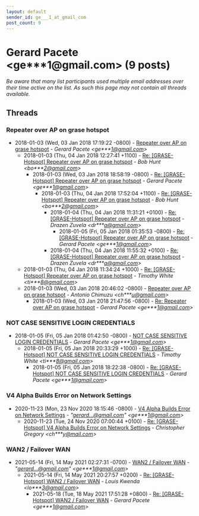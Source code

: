 ```yaml
---
layout: default
sender_id: ge___1_at_gmail_com
post_count: 9
---
```


# Gerard Pacete <ge***1<span>@</span>gmail.com> (9 posts)

_Be aware that many list participants used multiple email addresses over their time active on the list. As such this page may not contain all threads available._

## Threads

### Repeater over AP on grase hotspot
+ 2018-01-03 (Wed, 03 Jan 2018 17:19:22 -0800) - [Repeater over AP on grase hotspot](/archive/2018/01/9761d8d1c083ffa84b1b1bdc7dafba4d8f7e81c27cd9ef8248fe6af95246829b) - _Gerard Pacete \<ge***1@gmail.com\>_
  + 2018-01-03 (Thu, 04 Jan 2018 12:27:41 +1100) - [Re: [GRASE-Hotspot] Repeater over AP on grase hotspot](/archive/2018/01/b34c55ee00af2081821c7160780c3aa460f5b824ee9bf2d168eba6a0348dff0b) - _Bob Hunt \<bo***2@gmail.com\>_
    + 2018-01-03 (Wed, 03 Jan 2018 18:58:19 -0800) - [Re: [GRASE-Hotspot] Repeater over AP on grase hotspot](/archive/2018/01/312e92b26855b7bb996b96765fa88548247a4d66ce62740602b936041e199398) - _Gerard Pacete \<ge***1@gmail.com\>_
      + 2018-01-03 (Thu, 04 Jan 2018 17:52:04 +1100) - [Re: [GRASE-Hotspot] Repeater over AP on grase hotspot](/archive/2018/01/84af5c2a9d259743beae996ff055d99d44223f3282f3d29ee2d2f33d98de5693) - _Bob Hunt \<bo***2@gmail.com\>_
        + 2018-01-04 (Thu, 04 Jan 2018 11:31:21 +0100) - [Re: [GRASE-Hotspot] Repeater over AP on grase hotspot](/archive/2018/01/a3080dee259aadd40913016a78583f928409d9c89fd02b510de785cef3902ee6) - _Drazen Zuvela \<dr***a@gmail.com\>_
          + 2018-01-05 (Fri, 05 Jan 2018 01:35:53 -0800) - [Re: [GRASE-Hotspot] Repeater over AP on grase hotspot](/archive/2018/01/cbb22b2d97a8e02474f0f8fd403e3ea71cf637f12563650102f8507d6cfae7fa) - _Gerard Pacete \<ge***1@gmail.com\>_
        + 2018-01-04 (Thu, 04 Jan 2018 11:55:32 +0100) - [Re: [GRASE-Hotspot] Repeater over AP on grase hotspot](/archive/2018/01/dc322d3f6211782030e37d4b011a4d56348f41ba387021b9cb649e113b6705f7) - _Drazen Zuvela \<dr***a@gmail.com\>_
  + 2018-01-03 (Thu, 04 Jan 2018 11:34:24 +1000) - [Re: [GRASE-Hotspot] Repeater over AP on grase hotspot](/archive/2018/01/e70cfedf78b7ecb48a5fab2738a59ff9086f8c4026422634e286ce659e1e8309) - _Timothy White \<ti***8@gmail.com\>_
  + 2018-01-03 (Wed, 03 Jan 2018 20:46:02 -0800) - [Repeater over AP on grase hotspot](/archive/2018/01/76f48428208b035dd3fd531813bd50a462b9c1b821c6671090b59446e0cb28d0) - _Antonio Chimuzu \<ch***u@gmail.com\>_
    + 2018-01-03 (Wed, 03 Jan 2018 21:47:56 -0800) - [Re: Repeater over AP on grase hotspot](/archive/2018/01/dd6c8133d4ee3ee88cdc8fa8a5299d6727f35324341dc9d234e429f5f3759891) - _Gerard Pacete \<ge***1@gmail.com\>_

### NOT CASE SENSITIVE LOGIN CREDENTIALS
+ 2018-01-05 (Fri, 05 Jan 2018 01:42:50 -0800) - [NOT CASE SENSITIVE LOGIN CREDENTIALS](/archive/2018/01/6f8c737798146bba6a3005989bc431f69b03dc032b5843f9552fa68cd134fe39) - _Gerard Pacete \<ge***1@gmail.com\>_
  + 2018-01-05 (Fri, 05 Jan 2018 20:33:29 +1000) - [Re: [GRASE-Hotspot] NOT CASE SENSITIVE LOGIN CREDENTIALS](/archive/2018/01/7157508be216a2a14229abe4d56120c4ac4ada7c4df8036272a28d9a75243bd1) - _Timothy White \<ti***8@gmail.com\>_
    + 2018-01-05 (Fri, 05 Jan 2018 18:22:38 -0800) - [Re: [GRASE-Hotspot] NOT CASE SENSITIVE LOGIN CREDENTIALS](/archive/2018/01/10a250e6a7b4552da41dadcdda4aff355dc018c1f4cb4fc7c81c5aa13959adc1) - _Gerard Pacete \<ge***1@gmail.com\>_

### V4 Alpha Builds Error on Network Settings
+ 2020-11-23 (Mon, 23 Nov 2020 18:15:46 -0800) - [V4 Alpha Builds Error on Network Settings](/archive/2020/11/02cbf99dda05c52b3990e95d2ff75f805ebc833f813a70a353a57f3b198becfa) - _"gerard...@gmail.com" \<ge***1@gmail.com\>_
  + 2020-11-23 (Tue, 24 Nov 2020 07:00:44 +0100) - [Re: [GRASE-Hotspot] V4 Alpha Builds Error on Network Settings](/archive/2020/11/1380561b254713f2141e74c1885934bb49c63343c40c6c1730d66cc7981cbdb2) - _Christopher Gregory \<ch***y@mail.com\>_

### WAN2 / Failover WAN
+ 2021-05-14 (Fri, 14 May 2021 02:27:31 -0700) - [WAN2 / Failover WAN](/archive/2021/05/0d8ccd8c87ecbae85adfb137e3d756ad61c46dbd2aeda295c349a3024c92961b) - _"gerard...@gmail.com" \<ge***1@gmail.com\>_
  + 2021-05-14 (Fri, 14 May 2021 20:27:57 +0200) - [Re: [GRASE-Hotspot] WAN2 / Failover WAN](/archive/2021/05/3e7d93f12e13426a99a3f7157a8780ed0eee155a5557d430a999f222b7269700) - _Louis Kwenda \<lo***3@gmail.com\>_
    + 2021-05-18 (Tue, 18 May 2021 17:51:28 +0800) - [Re: [GRASE-Hotspot] WAN2 / Failover WAN](/archive/2021/05/65da29ba558a49e50ba04a647d1ab49047752e2afeb7c1d0a989636619b8a204) - _Gerard Pacete \<ge***1@gmail.com\>_

